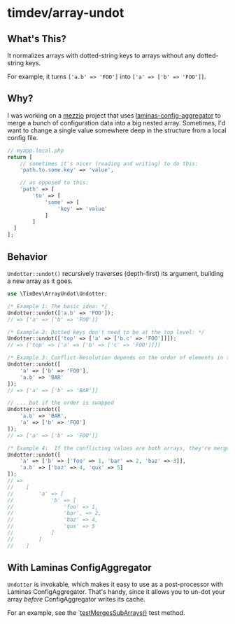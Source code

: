 # timdev/array-undot

## What's This?

It normalizes arrays with dotted-string keys to arrays without any dotted-string
keys. 

For example, it turns `['a.b' => 'FOO']` into `['a' => ['b' => 'FOO']]`.

## Why?

I was working on a [mezzio] project that uses [laminas-config-aggregator] to
merge a bunch of configuration data into a big nested array. Sometimes, I'd want
to change a single value somewhere deep in the structure from a local config
file.

```php
// myapp.local.php
return [
    // sometimes it's nicer (reading and writing) to do this:
    'path.to.some.key' => 'value',

    // as opposed to this:
    'path' => [
        'to' => [
            'some' => [
                'key' => 'value'
            ]
        ]
  ]
];
```

## Behavior

`Undotter::undot()` recursively traverses (depth-first) its argument, building a
new array as it goes. 

```php
use \TimDev\ArrayUndot\Undotter;

/* Example 1: The basic idea: */ 
Undotter::undot(['a.b' => 'FOO']); 
// => ['a' => ['b' => 'FOO']]

/* Example 2: Dotted keys don't need to be at the top level: */
Undotter::undot(['top' => ['a' => ['b.c' => 'FOO']]]);
// => ['top' => ['a' => ['b' => ['c' => 'FOO']]]]

/* Example 3: Conflict-Resolution depends on the order of elements in the input: */ 
Undotter::undot([
    'a' => ['b' => 'FOO'],
    'a.b' => 'BAR'
]); 
// => ['a' => ['b' => 'BAR']]

// ... but if the order is swapped
Undotter::undot([
    'a.b' => 'BAR',
    'a' => ['b' => 'FOO']
]); 
// => ['a' => ['b' => 'FOO']]

/* Example 4:  If the conflicting values are both arrays, they're merged (using the same logic as ConfigAggregator): */
Undotter::undot([
    'a' => ['b' => ['foo' => 1, 'bar' => 2, 'baz' => 3]],
    'a.b' => ['baz' => 4, 'qux' => 5]
]);
// => 
//    [
//        'a' => [
//            'b' => [
//                'foo' => 1, 
//                'bar', => 2, 
//                'baz' => 4, 
//                'qux' => 5
//            ]
//        ]
//    ]
```

## With Laminas ConfigAggregator

`Undotter` is invokable, which makes it easy to use as a post-processor with 
Laminas ConfigAggregator. That's handy, since it allows you to un-dot your array
*before* ConfigAggregator writes its cache.

For an example, see the `[testMergesSubArrays()] 
test method.

[testMergesSubArrays()]: https://github.com/timdev/array-undot/blob/78b3bcea760f3a14510a4de3ef62de26de9ae1b1/tests/UndotterTest.php#L65-L108
[mezzio]: https://github.com/mezzio/mezzio
[laminas-config-aggregator]: https://github.com/laminas/laminas-config-aggregator

